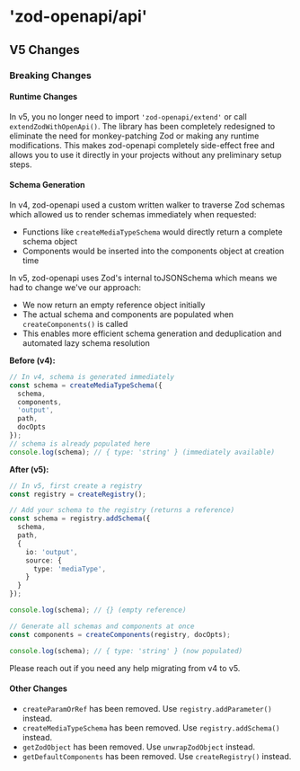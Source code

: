# 'zod-openapi/api'

## V5 Changes

### Breaking Changes

#### Runtime Changes

In v5, you no longer need to import `'zod-openapi/extend'` or call `extendZodWithOpenApi()`. The library has been completely redesigned to eliminate the need for monkey-patching Zod or making any runtime modifications. This makes zod-openapi completely side-effect free and allows you to use it directly in your projects without any preliminary setup steps.

#### Schema Generation

In v4, zod-openapi used a custom written walker to traverse Zod schemas which allowed us to render schemas immediately when requested:

- Functions like `createMediaTypeSchema` would directly return a complete schema object
- Components would be inserted into the components object at creation time

In v5, zod-openapi uses Zod's internal toJSONSchema which means we had to change we've our approach:

- We now return an empty reference object initially
- The actual schema and components are populated when `createComponents()` is called
- This enables more efficient schema generation and deduplication and automated lazy schema resolution

**Before (v4):**

```ts
// In v4, schema is generated immediately
const schema = createMediaTypeSchema({
  schema,
  components,
  'output',
  path,
  docOpts
});
// schema is already populated here
console.log(schema); // { type: 'string' } (immediately available)
```

**After (v5):**

```ts
// In v5, first create a registry
const registry = createRegistry();

// Add your schema to the registry (returns a reference)
const schema = registry.addSchema({
  schema,
  path,
  {
    io: 'output',
    source: {
      type: 'mediaType',
    }
  }
});

console.log(schema); // {} (empty reference)

// Generate all schemas and components at once
const components = createComponents(registry, docOpts);

console.log(schema); // { type: 'string' } (now populated)
```

Please reach out if you need any help migrating from v4 to v5.

#### Other Changes

- `createParamOrRef` has been removed. Use `registry.addParameter()` instead.
- `createMediaTypeSchema` has been removed. Use `registry.addSchema()` instead.
- `getZodObject` has been removed. Use `unwrapZodObject` instead.
- `getDefaultComponents` has been removed. Use `createRegistry()` instead.
